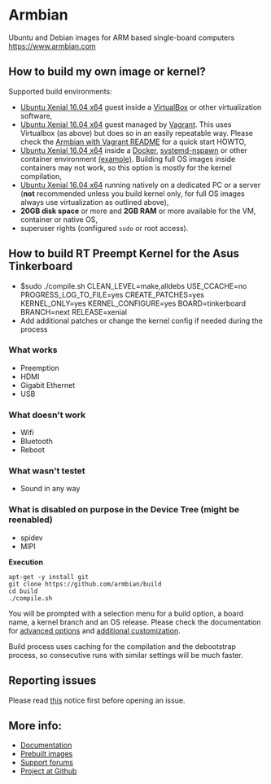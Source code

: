 # Armbian

Ubuntu and Debian images for ARM based single-board computers
https://www.armbian.com

## How to build my own image or kernel?

Supported build environments:

- [Ubuntu Xenial 16.04 x64](http://archive.ubuntu.com/ubuntu/dists/xenial-updates/main/installer-amd64/current/images/netboot/mini.iso) guest inside a [VirtualBox](https://www.virtualbox.org/wiki/Downloads) or other virtualization software,
- [Ubuntu Xenial 16.04 x64](http://archive.ubuntu.com/ubuntu/dists/xenial-updates/main/installer-amd64/current/images/netboot/mini.iso) guest managed by [Vagrant](https://www.vagrantup.com/). This uses Virtualbox (as above) but does so in an easily repeatable way. Please check the [Armbian with Vagrant README](https://docs.armbian.com/Developer-Guide_Using-Vagrant/) for a quick start HOWTO,
- [Ubuntu Xenial 16.04 x64](http://archive.ubuntu.com/ubuntu/dists/xenial-updates/main/installer-amd64/current/images/netboot/mini.iso) inside a [Docker](https://www.docker.com/), [systemd-nspawn](https://www.freedesktop.org/software/systemd/man/systemd-nspawn.html) or other container environment [(example)](https://github.com/igorpecovnik/lib/pull/255#issuecomment-205045273). Building full OS images inside containers may not work, so this option is mostly for the kernel compilation,
- [Ubuntu Xenial 16.04 x64](http://archive.ubuntu.com/ubuntu/dists/xenial-updates/main/installer-amd64/current/images/netboot/mini.iso) running natively on a dedicated PC or a server (**not** recommended unless you build kernel only, for full OS images always use virtualization as outlined above),
- **20GB disk space** or more and **2GB RAM** or more available for the VM, container or native OS,
- superuser rights (configured `sudo` or root access).

## How to build RT Preempt Kernel for the Asus Tinkerboard

- $sudo ./compile.sh CLEAN_LEVEL=make,alldebs USE_CCACHE=no PROGRESS_LOG_TO_FILE=yes CREATE_PATCHES=yes KERNEL_ONLY=yes KERNEL_CONFIGURE=yes BOARD=tinkerboard BRANCH=next RELEASE=xenial
- Add additional patches or change the kernel config if needed during the process

### What works

- Preemption
- HDMI
- Gigabit Ethernet
- USB

### What doesn't work

- Wifi
- Bluetooth
- Reboot

### What wasn't testet

- Sound in any way

### What is disabled on purpose in the Device Tree (might be reenabled)

- spidev
- MIPI

**Execution**

	apt-get -y install git
	git clone https://github.com/armbian/build
	cd build
	./compile.sh

You will be prompted with a selection menu for a build option, a board name, a kernel branch and an OS release. Please check the documentation for [advanced options](https://docs.armbian.com/Developer-Guide_Build-Options/) and [additional customization](https://docs.armbian.com/Developer-Guide_User-Configurations/).

Build process uses caching for the compilation and the debootstrap process, so consecutive runs with similar settings will be much faster.

## Reporting issues

Please read [this](https://github.com/igorpecovnik/lib/blob/master/.github/ISSUE_TEMPLATE.md) notice first before opening an issue.

## More info:

- [Documentation](https://docs.armbian.com/Developer-Guide_Build-Preparation/)
- [Prebuilt images](https://www.armbian.com/download/)
- [Support forums](https://forum.armbian.com/ "Armbian support forum")
- [Project at Github](https://github.com/igorpecovnik/lib)

